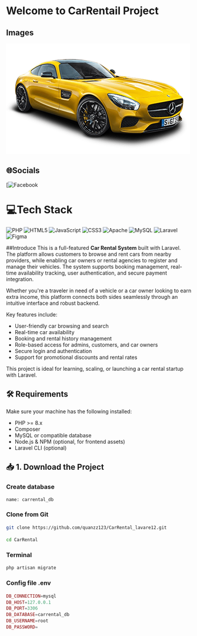 # Welcome to CarRentail Project
## Images
![Markdown Logo](https://github.com/quanzz123/CarRental_lavare12/blob/master/public/fontend/assets/images/product/car-rent-1.png)
## 🌐Socials
[![Facebook](https://www.facebook.com/quanhongnguyentt) 

# 💻Tech Stack
![PHP](https://img.shields.io/badge/php-%23777BB4.svg?style=for-the-badge&logo=php&logoColor=white) ![HTML5](https://img.shields.io/badge/html5-%23E34F26.svg?style=for-the-badge&logo=html5&logoColor=white) ![JavaScript](https://img.shields.io/badge/javascript-%23323330.svg?style=for-the-badge&logo=javascript&logoColor=%23F7DF1E) ![CSS3](https://img.shields.io/badge/css3-%231572B6.svg?style=for-the-badge&logo=css3&logoColor=white) ![Apache](https://img.shields.io/badge/apache-%23D42029.svg?style=for-the-badge&logo=apache&logoColor=white) ![MySQL](https://img.shields.io/badge/mysql-%2300f.svg?style=for-the-badge&logo=mysql&logoColor=white) ![Laravel](https://img.shields.io/badge/laravel-%23FF2D20.svg?style=for-the-badge&logo=laravel&logoColor=white) 	![Figma](https://img.shields.io/badge/figma-%23F24E1E.svg?style=for-the-badge&logo=figma&logoColor=white)

##Introduce
This is a full-featured **Car Rental System** built with Laravel. The platform allows customers to browse and rent cars from nearby providers, while enabling car owners or rental agencies to register and manage their vehicles. The system supports booking management, real-time availability tracking, user authentication, and secure payment integration.

Whether you're a traveler in need of a vehicle or a car owner looking to earn extra income, this platform connects both sides seamlessly through an intuitive interface and robust backend.

Key features include:

- User-friendly car browsing and search
- Real-time car availability
- Booking and rental history management
- Role-based access for admins, customers, and car owners
- Secure login and authentication
- Support for promotional discounts and rental rates

This project is ideal for learning, scaling, or launching a car rental startup with Laravel.

## 🛠 Requirements

Make sure your machine has the following installed:

- PHP >= 8.x
- Composer
- MySQL or compatible database
- Node.js & NPM (optional, for frontend assets)
- Laravel CLI (optional)

## 📥 1. Download the Project
### Create database
    name: carrental_db
### Clone from Git
```bash
git clone https://github.com/quanzz123/CarRental_lavare12.git

cd CarRental
```

### Terminal
```bash
php artisan migrate
```
### Config file .env
```php
DB_CONNECTION=mysql
DB_HOST=127.0.0.1
DB_PORT=3306
DB_DATABASE=carrental_db
DB_USERNAME=root
DB_PASSWORD=
```



